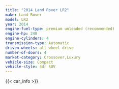 ```yaml
---
title: "2014 Land Rover LR2"
make: Land Rover
model: LR2
year: 2014
engine-fuel-type: premium unleaded (recommended)
engine-hp: 240
engine-cylinders: 4
transmission-type: Automatic
driven-wheels: all wheel drive
number-of-doors: 4
market-category: Crossover,Luxury
vehicle-size: Compact
vehicle-style: 4dr SUV
---
```


{{< car_info >}}
